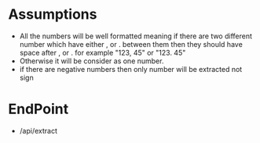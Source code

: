 # Assumptions
* All the numbers will be well formatted meaning if there are two different number which have either , or . between them then they should have space after , or . for example "123, 45" or "123. 45"
* Otherwise it will be consider as one number.
* if there are negative numbers then only number will be extracted not sign

# EndPoint
* /api/extract